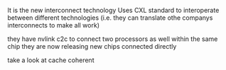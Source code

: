 
It is the new interconnect technology
Uses CXL standard to interoperate between different technologies (i.e. they can translate othe companys interconnects to make all work)


they have nvlink c2c to connect two processors as well within the same chip
they are now releasing new chips connected directly

take a look at cache coherent